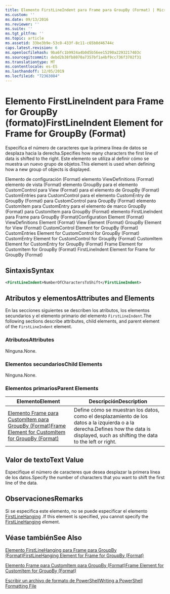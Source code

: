 ```yaml
---
title: Elemento FirstLineIndent para Frame para GroupBy (Format) | Microsoft Docs
ms.custom: ''
ms.date: 09/13/2016
ms.reviewer: ''
ms.suite: ''
ms.tgt_pltfrm: ''
ms.topic: article
ms.assetid: 33be3b9e-53c8-433f-8c11-c65b0d46744c
caps.latest.revision: 6
ms.openlocfilehash: 9ba6fc1b9924a4b0d5b56ee15290a2293217403c
ms.sourcegitcommit: debd2b38fb8070a7357bf1a4bf9cc736f3702f31
ms.translationtype: MT
ms.contentlocale: es-ES
ms.lasthandoff: 12/05/2019
ms.locfileid: "72363084"
---
```

# <a name="firstlineindent-element-for-frame-for-groupby-format"></a><span data-ttu-id="b7317-102">Elemento FirstLineIndent para Frame for GroupBy (formato)</span><span class="sxs-lookup"><span data-stu-id="b7317-102">FirstLineIndent Element for Frame for GroupBy (Format)</span></span>

<span data-ttu-id="b7317-103">Especifica el número de caracteres que la primera línea de datos se desplaza hacia la derecha.</span><span class="sxs-lookup"><span data-stu-id="b7317-103">Specifies how many characters the first line of data is shifted to the right.</span></span> <span data-ttu-id="b7317-104">Este elemento se utiliza al definir cómo se muestra un nuevo grupo de objetos.</span><span class="sxs-lookup"><span data-stu-id="b7317-104">This element is used when defining how a new group of objects is displayed.</span></span>

<span data-ttu-id="b7317-105">Elemento de configuración (Format) elemento ViewDefinitions (Format) elemento de vista (Format) elemento GroupBy para el elemento CustomControl para View (Format) para el elemento de GroupBy (Format) CustomEntries para CustomControl para el elemento CustomEntry de GroupBy (Format) para CustomControl para GroupBy (Format) elemento CustomItem para CustomEntry para el elemento de marco GroupBy (Format) para CustomItem para GroupBy (Format) elemento FirstLineIndent para Frame para GroupBy (Format)</span><span class="sxs-lookup"><span data-stu-id="b7317-105">Configuration Element (Format) ViewDefinitions Element (Format) View Element (Format) GroupBy Element for View (Format) CustomControl Element for GroupBy (Format) CustomEntries Element for CustomControl for GroupBy (Format) CustomEntry Element for CustomControl for GroupBy (Format) CustomItem Element for CustomEntry for GroupBy (Format) Frame Element for CustomItem for GroupBy (Format) FirstLineIndent Element for Frame for GroupBy (Format)</span></span>

## <a name="syntax"></a><span data-ttu-id="b7317-106">Sintaxis</span><span class="sxs-lookup"><span data-stu-id="b7317-106">Syntax</span></span>

```xml
<FirstLineIndent>NumberOfCharactersToShift</FirstLineIndent>
```

## <a name="attributes-and-elements"></a><span data-ttu-id="b7317-107">Atributos y elementos</span><span class="sxs-lookup"><span data-stu-id="b7317-107">Attributes and Elements</span></span>

<span data-ttu-id="b7317-108">En las secciones siguientes se describen los atributos, los elementos secundarios y el elemento primario del elemento `FirstLineIndent`.</span><span class="sxs-lookup"><span data-stu-id="b7317-108">The following sections describe attributes, child elements, and parent element of the `FirstLineIndent` element.</span></span>

### <a name="attributes"></a><span data-ttu-id="b7317-109">Atributos</span><span class="sxs-lookup"><span data-stu-id="b7317-109">Attributes</span></span>

<span data-ttu-id="b7317-110">Ninguna.</span><span class="sxs-lookup"><span data-stu-id="b7317-110">None.</span></span>

### <a name="child-elements"></a><span data-ttu-id="b7317-111">Elementos secundarios</span><span class="sxs-lookup"><span data-stu-id="b7317-111">Child Elements</span></span>

<span data-ttu-id="b7317-112">Ninguna.</span><span class="sxs-lookup"><span data-stu-id="b7317-112">None.</span></span>

### <a name="parent-elements"></a><span data-ttu-id="b7317-113">Elementos primarios</span><span class="sxs-lookup"><span data-stu-id="b7317-113">Parent Elements</span></span>

|<span data-ttu-id="b7317-114">Elemento</span><span class="sxs-lookup"><span data-stu-id="b7317-114">Element</span></span>|<span data-ttu-id="b7317-115">Descripción</span><span class="sxs-lookup"><span data-stu-id="b7317-115">Description</span></span>|
|-------------|-----------------|
|[<span data-ttu-id="b7317-116">Elemento Frame para CustomItem para GroupBy (Format)</span><span class="sxs-lookup"><span data-stu-id="b7317-116">Frame Element for CustomItem for GroupBy (Format)</span></span>](./frame-element-for-customitem-for-groupby-format.md)|<span data-ttu-id="b7317-117">Define cómo se muestran los datos, como el desplazamiento de los datos a la izquierda o a la derecha.</span><span class="sxs-lookup"><span data-stu-id="b7317-117">Defines how the data is displayed, such as shifting the data to the left or right.</span></span>|

## <a name="text-value"></a><span data-ttu-id="b7317-118">Valor de texto</span><span class="sxs-lookup"><span data-stu-id="b7317-118">Text Value</span></span>

<span data-ttu-id="b7317-119">Especifique el número de caracteres que desea desplazar la primera línea de los datos.</span><span class="sxs-lookup"><span data-stu-id="b7317-119">Specify the number of characters that you want to shift the first line of the data.</span></span>

## <a name="remarks"></a><span data-ttu-id="b7317-120">Observaciones</span><span class="sxs-lookup"><span data-stu-id="b7317-120">Remarks</span></span>

<span data-ttu-id="b7317-121">Si se especifica este elemento, no se puede especificar el elemento [FirstLineHanging](./firstlinehanging-element-for-frame-for-groupby-format.md) .</span><span class="sxs-lookup"><span data-stu-id="b7317-121">If this element is specified, you cannot specify the [FirstLineHanging](./firstlinehanging-element-for-frame-for-groupby-format.md) element.</span></span>

## <a name="see-also"></a><span data-ttu-id="b7317-122">Véase también</span><span class="sxs-lookup"><span data-stu-id="b7317-122">See Also</span></span>

[<span data-ttu-id="b7317-123">Elemento FirstLineHanging para Frame para GroupBy (Format)</span><span class="sxs-lookup"><span data-stu-id="b7317-123">FirstLineHanging Element for Frame for GroupBy (Format)</span></span>](./firstlinehanging-element-for-frame-for-groupby-format.md)

[<span data-ttu-id="b7317-124">Elemento Frame para CustomItem para GroupBy (Format)</span><span class="sxs-lookup"><span data-stu-id="b7317-124">Frame Element for CustomItem for GroupBy (Format)</span></span>](./frame-element-for-customitem-for-groupby-format.md)

[<span data-ttu-id="b7317-125">Escribir un archivo de formato de PowerShell</span><span class="sxs-lookup"><span data-stu-id="b7317-125">Writing a PowerShell Formatting File</span></span>](./writing-a-powershell-formatting-file.md)
